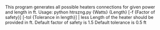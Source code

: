This program generates all possible heaters connections for given power and
length in ft.
Usage:
python htrszng.py {Watts} {Length} [-f {Factor of safety}] [-tol {Tolerance in length}] | less
Length of the heater should be provided in ft.
Default factor of safety is 1.5
Default tolerance is 0.5 ft
